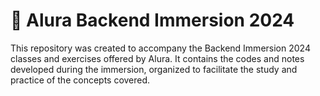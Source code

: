 # 🚀 Alura Backend Immersion 2024

This repository was created to accompany the Backend Immersion 2024 classes and exercises offered by Alura. It contains the codes and notes developed during the immersion, organized to facilitate the study and practice of the concepts covered.
